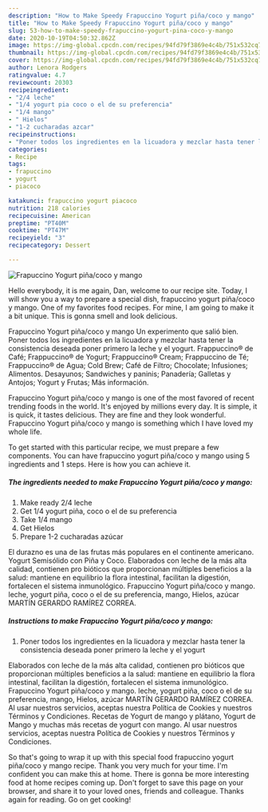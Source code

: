 ```yaml
---
description: "How to Make Speedy Frapuccino Yogurt piña/coco y mango"
title: "How to Make Speedy Frapuccino Yogurt piña/coco y mango"
slug: 53-how-to-make-speedy-frapuccino-yogurt-pina-coco-y-mango
date: 2020-10-19T04:50:32.862Z
image: https://img-global.cpcdn.com/recipes/94fd79f3869e4c4b/751x532cq70/frapuccino-yogurt-pinacoco-y-mango-foto-principal.jpg
thumbnail: https://img-global.cpcdn.com/recipes/94fd79f3869e4c4b/751x532cq70/frapuccino-yogurt-pinacoco-y-mango-foto-principal.jpg
cover: https://img-global.cpcdn.com/recipes/94fd79f3869e4c4b/751x532cq70/frapuccino-yogurt-pinacoco-y-mango-foto-principal.jpg
author: Lenora Rodgers
ratingvalue: 4.7
reviewcount: 20303
recipeingredient:
- "2/4 leche"
- "1/4 yogurt pia coco o el de su preferencia"
- "1/4 mango"
- " Hielos"
- "1-2 cucharadas azcar"
recipeinstructions:
- "Poner todos los ingredientes en la licuadora y mezclar hasta tener la consistencia deseada poner primero la leche y el yogurt"
categories:
- Recipe
tags:
- frapuccino
- yogurt
- piacoco

katakunci: frapuccino yogurt piacoco 
nutrition: 218 calories
recipecuisine: American
preptime: "PT40M"
cooktime: "PT47M"
recipeyield: "3"
recipecategory: Dessert

---
```



![Frapuccino Yogurt piña/coco y mango](https://img-global.cpcdn.com/recipes/94fd79f3869e4c4b/751x532cq70/frapuccino-yogurt-pinacoco-y-mango-foto-principal.jpg)

Hello everybody, it is me again, Dan, welcome to our recipe site. Today, I will show you a way to prepare a special dish, frapuccino yogurt piña/coco y mango. One of my favorites food recipes. For mine, I am going to make it a bit unique. This is gonna smell and look delicious.

Frapuccino Yogurt piña/coco y mango Un experimento que salió bien. Poner todos los ingredientes en la licuadora y mezclar hasta tener la consistencia deseada poner primero la leche y el yogurt. Frappuccino® de Café; Frappuccino® de Yogurt; Frappuccino® Cream; Frappuccino de Té; Frappuccino®️ de Agua; Cold Brew; Café de Filtro; Chocolate; Infusiones; Alimentos. Desayunos; Sandwiches y paninis; Panadería; Galletas y Antojos; Yogurt y Frutas; Más información.

Frapuccino Yogurt piña/coco y mango is one of the most favored of recent trending foods in the world. It's enjoyed by millions every day. It is simple, it is quick, it tastes delicious. They are fine and they look wonderful. Frapuccino Yogurt piña/coco y mango is something which I have loved my whole life.


To get started with this particular recipe, we must prepare a few components. You can have frapuccino yogurt piña/coco y mango using 5 ingredients and 1 steps. Here is how you can achieve it.

<!--inarticleads1-->

##### The ingredients needed to make Frapuccino Yogurt piña/coco y mango:

1. Make ready 2/4 leche
1. Get 1/4 yogurt piña, coco o el de su preferencia
1. Take 1/4 mango
1. Get  Hielos
1. Prepare 1-2 cucharadas azúcar


El durazno es una de las frutas más populares en el continente americano. Yogurt Semisólido con Piña y Coco. Elaborados con leche de la más alta calidad, contienen pro bióticos que proporcionan múltiples beneficios a la salud: mantiene en equilibrio la flora intestinal, facilitan la digestión, fortalecen el sistema inmunológico. Frapuccino Yogurt piña/coco y mango. leche, yogurt piña, coco o el de su preferencia, mango, Hielos, azúcar MARTÍN GERARDO RAMÍREZ CORREA. 

<!--inarticleads2-->

##### Instructions to make Frapuccino Yogurt piña/coco y mango:

1. Poner todos los ingredientes en la licuadora y mezclar hasta tener la consistencia deseada poner primero la leche y el yogurt


Elaborados con leche de la más alta calidad, contienen pro bióticos que proporcionan múltiples beneficios a la salud: mantiene en equilibrio la flora intestinal, facilitan la digestión, fortalecen el sistema inmunológico. Frapuccino Yogurt piña/coco y mango. leche, yogurt piña, coco o el de su preferencia, mango, Hielos, azúcar MARTÍN GERARDO RAMÍREZ CORREA. Al usar nuestros servicios, aceptas nuestra Política de Cookies y nuestros Términos y Condiciones. Recetas de Yogurt de mango y plátano, Yogurt de Mango y muchas más recetas de yogurt con mango. Al usar nuestros servicios, aceptas nuestra Política de Cookies y nuestros Términos y Condiciones. 

So that's going to wrap it up with this special food frapuccino yogurt piña/coco y mango recipe. Thank you very much for your time. I'm confident you can make this at home. There is gonna be more interesting food at home recipes coming up. Don't forget to save this page on your browser, and share it to your loved ones, friends and colleague. Thanks again for reading. Go on get cooking!
